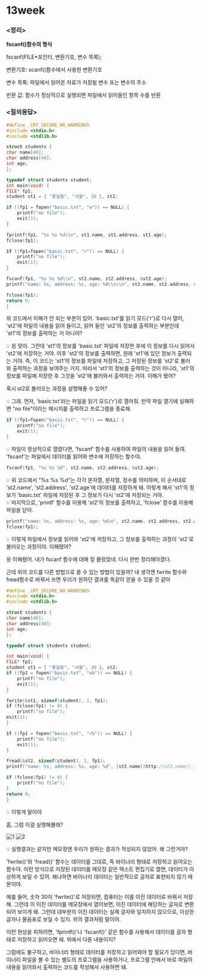 # 13week

### <정리>

**fscanf()함수의 형식**

fscanf(FILE*포인터, 변환기호, 변수 목록);

변환기호: scanf()함수에서 사용한 변환기호

변수 목록: 파일에서 읽어온 자료가 저장될 변수 또는 변수의 주소

반환 값: 함수가 정상적으로 실행되면 파일에서 읽어들인 항목 수를 반환

### <질의응답>

```c
#define _CRT_SECURE_NO_WARNINGS
#include <stdio.h>
#include <stdlib.h>

struct students {
char name[40];
char address[40];
int age;
};

typedef struct students student;
int main(void) {
FILE* fp1;
student st1 = { "홍길동", "서울", 30 }, st2;

if ((fp1 = fopen("basic.txt", "w")) == NULL) {
	printf("no file");
	exit(1);
}

fprintf(fp1, "%s %s %d\\n", st1.name, st1.address, st1.age);
fclose(fp1);

if ((fp1=fopen("basic.txt", "r")) == NULL) {
	printf("no file");
	exit(1);
}

fscanf(fp1, "%s %s %d\\n", st2.name, st2.address, &st2.age);
printf("name: %s, address: %s, age: %d\\n\\n", st2.name, st2.address, st2.age);

fclose(fp1);
return 0;
}
```

위 코드에서 이해가 안 되는 부분이 있어. 'basic.txt'를 읽기 모드('r')로 다시 열어, 'st2'에 파일의 내용을 읽어 들이고, 읽어 들인 'st2'의 정보를 출력하는 부분인데 'st1'의 정보를 출력하는 거 아니야?

<aside>
💡 응 맞아.  그런데 'st1'의 정보를 'basic.txt' 파일에 저장한 후에 이 정보를 다시 읽어서 'st2'에 저장하는 거야. 이후 'st2'의 정보를 출력하면, 원래 'st1'에 있던 정보가 출력되는 거야. 즉, 이 코드는 'st1'의 정보를 파일에 저장하고, 그 저장된 정보를 'st2'로 불러와 출력하는 과정을 보여주는 거지. 따라서 'st1'의 정보를 출력하는 것이 아니라, 'st1'의 정보를 파일에 저장한 후 그것을 'st2'에 불러와서 출력하는 거야. 이해가 됐어?

</aside>

혹시 st2로 불러오는 과정을 설명해줄 수 있어?

<aside>
💡 그래. 먼저, 'basic.txt'라는 파일을 읽기 모드('r')로 열어줘. 만약 파일 열기에 실패하면 "no file"이라는 메시지를 출력하고 프로그램을 종료해.

</aside>

```c
if ((fp1=fopen("basic.txt", "r")) == NULL) {
	printf("no file");
	exit(1);
}
```

<aside>
💡 파일이 정상적으로 열렸다면, 'fscanf' 함수를 사용하여 파일의 내용을 읽어 들여. 'fscanf'는 파일에서 데이터를 읽어와 변수에 저장하는 함수야.

</aside>

```c
fscanf(fp1, "%s %s %d", st2.name, st2.address, &st2.age);
```

<aside>
💡 위 코드에서 "%s %s %d"는 각각 문자열, 문자열, 정수를 의미하며, 이 순서대로 'st2.name', 'st2.address', 'st2.age'에 데이터를 저장하게 돼. 이렇게 해서 'st1'의 정보가 'basic.txt' 파일에 저장된 후 그 정보가 다시 'st2'에 저장되는 거야.

</aside>

<aside>
💡 마지막으로, 'printf' 함수를 이용해 'st2'의 정보를 출력하고, 'fclose' 함수를 이용해 파일을 닫아.

</aside>

```c
printf("name: %s, address: %s, age: %d\n", st2.name, st2.address, st2.age);
fclose(fp1);
```

<aside>
💡 이렇게 파일에서 정보를 읽어와 'st2'에 저장하고, 그 정보를 출력하는 과정이 'st2'로 불러오는 과정이야. 이해됐어?

</aside>

응 이해됐어. 내가 fscanf 함수에 대해 잘 몰랐었네. 다시 한번 정리해야겠다.

근데 위의 코드를 다른 방법으로 쓸 수 있는 방법이 있을까? 내 생각엔 fwrite 함수와 fread함수로 바꿔서 쓰면 우리가 원하던 결과를 똑같이 얻을 수 있을 것 같아

```c
#define _CRT_SECURE_NO_WARNINGS
#include <stdio.h>
#include <stdlib.h>

struct students {
char name[40];
char address[40];
int age;
};

typedef struct students student;

int main(void) {
FILE* fp1;
student st1 = { "홍길동", "서울", 30 }, st2;
if ((fp1 = fopen("basic.txt", "wb")) == NULL) {
    printf("no file");
    exit(1);
}

fwrite(&st1, sizeof(student), 1, fp1);
if (fclose(fp1) != 0) {
    printf("no file");
exit(1);
}

if ((fp1 = fopen("basic.txt", "rb")) == NULL) {
    printf("no file");
    exit(1);
}

fread(&st2, sizeof(student), 1, fp1);
printf("name: %s, address: %s, age: %d", [st2.name](http://st2.name/), st2.address, st2.age);

if (fclose(fp1) != 0) {
    printf("no file");
}
return 0;
}
```

<aside>
💡 이렇게 말이야

</aside>

흠, 그럼 이걸 실행해볼래?

![1](https://github.com/hyeyuny/C_pg-3_group-notes-note-1/assets/144858340/31eb420c-e4e3-47ff-8731-95df5dd5329e)
![2](https://github.com/hyeyuny/C_pg-3_group-notes-note-1/assets/144858340/bb57a3d0-7ad6-4aad-a0ef-afeb83dcdbee)


<aside>
💡 실행결과는 같지만 메모장엔 우리가 원하는 결과가 작성되지 않았어. 왜 그런거야?

</aside>

'fwrite()'와 'fread()' 함수는 데이터를 그대로, 즉 바이너리 형태로 저장하고 읽어오는 함수야. 이런 방식으로 저장된 데이터를 메모장 같은 텍스트 편집기로 열면, 데이터가 이상하게 보일 수 있어. 왜냐하면 바이너리 데이터는 일반적으로 글자로 표현되지 않기 때문이야.

예를 들어, 숫자 30이 'fwrite()'로 저장되면, 컴퓨터는 이를 이진 데이터로 바꿔서 저장해. 그런데 이 이진 데이터를 메모장에서 열어보면, 이진 데이터에 해당하는 글자로 변환되어 보이게 돼. 그런데 대부분의 이진 데이터는 실제 글자와 일치하지 않으므로, 이상한 글자나 물음표로 보일 수 있지. 위의 결과처럼 말이야.

이런 현상을 피하려면, 'fprintf()'나 'fscanf()' 같은 함수를 사용해서 데이터를 글자 형태로 저장하고 읽어오면 돼. 위에서 다룬 내용이지?

그럼에도 불구하고, 바이너리 형태로 데이터를 저장하고 읽어와야 할 필요가 있다면, 바이너리 파일을 볼 수 있는 별도의 프로그램을 사용하거나, 프로그램 안에서 바로 파일의 내용을 읽어와서 출력하는 코드를 작성해서 사용하면 돼.

